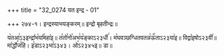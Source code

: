 +++
title = "32_0274 यत इन्द्र - 01"

+++
२७४-१। इन्द्रस्याभयङ्करम्॥ इन्द्रो बृहतीन्द्रः॥

य꣥तआ꣢ऽ३इन्द्रा꣤भ꣥या꣤꣯महा꣥इ॥ त꣡तो꣯नो꣯अभ꣢य꣡ङ्काऽ२३र्धी꣢। म꣡घवञ्छग्धितवतन्न꣢ऊ꣡꣯ताऽ२३या꣢इ॥ विद्वा꣡इषोऽ२३वी꣢॥ मा꣡र्द्धो꣯ज꣢हि। इ꣡डाऽ२३भा꣢ऽ३४३। ओ꣡ऽ२३४५इ॥ डा॥